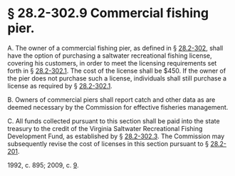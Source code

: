 # § 28.2-302.9 Commercial fishing pier.

<p>A. The owner of a commercial fishing pier, as defined in § <a href='http://law.lis.virginia.gov/vacode/28.2-302/'>28.2-302</a>, shall have the option of purchasing a saltwater recreational fishing license, covering his customers, in order to meet the licensing requirements set forth in § <a href='http://law.lis.virginia.gov/vacode/28.2-302.1/'>28.2-302.1</a>. The cost of the license shall be $450. If the owner of the pier does not purchase such a license, individuals shall still purchase a license as required by § <a href='http://law.lis.virginia.gov/vacode/28.2-302.1/'>28.2-302.1</a>.</p><p>B. Owners of commercial piers shall report catch and other data as are deemed necessary by the Commission for effective fisheries management.</p><p>C. All funds collected pursuant to this section shall be paid into the state treasury to the credit of the Virginia Saltwater Recreational Fishing Development Fund, as established by § <a href='http://law.lis.virginia.gov/vacode/28.2-302.3/'>28.2-302.3</a>. The Commission may subsequently revise the cost of licenses in this section pursuant to § <a href='http://law.lis.virginia.gov/vacode/28.2-201/'>28.2-201</a>.</p><p>1992, c. 895; 2009, c. <a href='http://lis.virginia.gov/cgi-bin/legp604.exe?091+ful+CHAP0009'>9</a>.</p>
